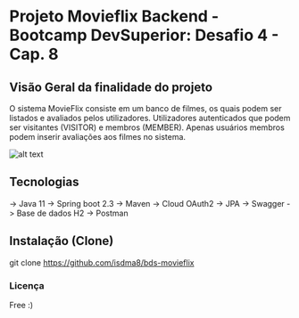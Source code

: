 # Projeto Movieflix Backend - Bootcamp DevSuperior: Desafio 4 - Cap. 8

## Visão Geral da finalidade do projeto
O sistema MovieFlix consiste em um banco de filmes, os quais podem ser listados e avaliados pelos utilizadores. 
Utilizadores autenticados que podem ser visitantes (VISITOR) e membros (MEMBER). Apenas usuários membros podem inserir avaliações aos filmes no sistema.

![alt text](https://i.imgur.com/McJqku4.png)

## Tecnologias

-> Java 11
-> Spring boot 2.3
-> Maven
-> Cloud OAuth2
-> JPA
-> Swagger
-> Base de dados H2
-> Postman


## Instalação (Clone)

git clone https://github.com/isdma8/bds-movieflix

### Licença
Free :)


